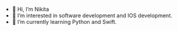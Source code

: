 - 👋 Hi, I’m Nikita
- 👀 I’m interested in software development and IOS development.
- 🌱 I’m currently learning Python and Swift.


<!---
Nistay/Nistay is a ✨ special ✨ repository because its `README.md` (this file) appears on your GitHub profile.
You can click the Preview link to take a look at your changes.
--->

